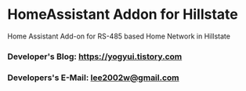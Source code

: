 # HomeAssistant Addon for Hillstate
Home Assistant Add-on for RS-485 based Home Network in Hillstate

### Developer's Blog: https://yogyui.tistory.com

### Developers's E-Mail: lee2002w@gmail.com
